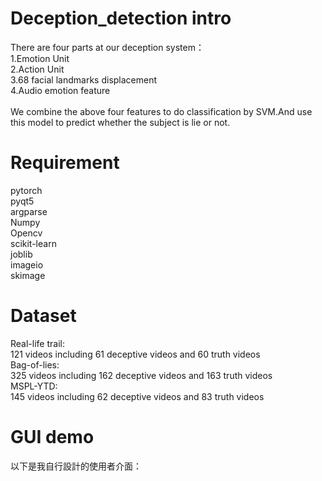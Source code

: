 # Deception_detection intro
There are four parts at our deception system：\
1.Emotion Unit\
2.Action Unit\
3.68 facial landmarks displacement\
4.Audio emotion feature\
\
We combine the above four features to do classification by SVM.And use this model to predict whether the subject is lie or not.
# Requirement
pytorch\
pyqt5\
argparse\
Numpy\
Opencv\
scikit-learn\
joblib\
imageio\
skimage
# Dataset
Real-life trail:\
121 videos including 61 deceptive videos and 60 truth videos\
Bag-of-lies:\
325 videos including 162 deceptive videos and 163 truth videos\
MSPL-YTD:\
145 videos including 62 deceptive videos and 83 truth videos
# GUI demo
以下是我自行設計的使用者介面：
